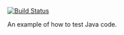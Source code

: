 [![Build Status](http://162.243.212.117/api/badges/rbottino/drone-demo-with-java/status.svg)](http://localhost:8000/rbottino/drone-demo-with-java)

An example of how to test Java code.
 
 
